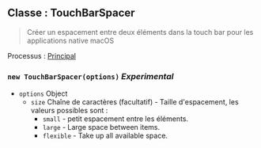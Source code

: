 ## Classe : TouchBarSpacer

> Créer un espacement entre deux éléments dans la touch bar pour les applications native macOS

Processus : [Principal](../tutorial/quick-start.md#main-process)

### `new TouchBarSpacer(options)` *Experimental*

* `options` Object 
  * `size` Chaîne de caractères (facultatif) - Taille d'espacement, les valeurs possibles sont : 
    * `small` - petit espacement entre les éléments.
    * `large` - Large space between items.
    * `flexible` - Take up all available space.